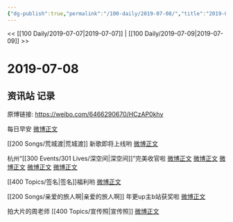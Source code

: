 ```yaml
---
{"dg-publish":true,"permalink":"/100-daily/2019-07-08/","title":"2019-07-08"}
---
```



<< [[100 Daily/2019-07-07\|2019-07-07]] | [[100 Daily/2019-07-09\|2019-07-09]] >>

# 2019-07-08

## 资讯站 记录

原博链接: https://weibo.com/6466290670/HCzAP0khy

每日早安
[微博正文](https://m.weibo.cn/6466290670/4391692913878757)

[[200 Songs/荒城渡\|荒城渡]]
新歌即将上线哟
[微博正文](https://m.weibo.cn/6466290670/4391722446707690)

杭州“[[300 Events/301 Lives/深空间\|深空间]]”完美收官啦
[微博正文](https://m.weibo.cn/6466290670/4391725948537006)
[微博正文](https://m.weibo.cn/6466290670/4391786379932415)
[微博正文](https://m.weibo.cn/6466290670/4391854294397221)
[微博正文](https://m.weibo.cn/6466290670/4391857506983658)
[微博正文](https://m.weibo.cn/6466290670/4391898473068866)

[[400 Topics/签名\|签名]]福利哟
[微博正文](https://m.weibo.cn/6466290670/4391740863415714)

[[200 Songs/亲爱的旅人啊\|亲爱的旅人啊]]
年更up主b站获奖啦
[微博正文](https://m.weibo.cn/6466290670/4391792311160447)

拍大片的周老师 [[400 Topics/宣传照\|宣传照]]
[微博正文](https://m.weibo.cn/6466290670/4391924129583825)
